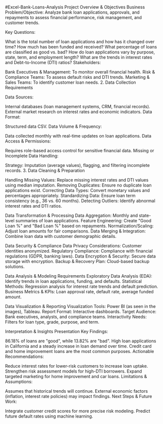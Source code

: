 #Excel-Bank-Loans-Analysis
Project Overview & Objectives
Business Problem/Objective: Analyze bank loan applications, approvals, and repayments to assess financial performance, risk management, and customer trends.

Key Questions:

What is the total number of loan applications and how has it changed over time? How much has been funded and received? What percentage of loans are classified as good vs. bad? How do loan applications vary by purpose, state, term, and employment length? What are the trends in interest rates and Debt-to-Income (DTI) ratios? Stakeholders:

Bank Executives & Management: To monitor overall financial health. Risk & Compliance Teams: To assess default risks and DTI trends. Marketing & Sales Teams: To identify customer loan needs. 2. Data Collection Requirements

Data Sources:

Internal databases (loan management systems, CRM, financial records). External market research on interest rates and economic indicators. Data Format:

Structured data CSV. Data Volume & Frequency:

Data collected monthly with real-time updates on loan applications. Data Access & Permissions:

Requires role-based access control for sensitive financial data. Missing or Incomplete Data Handling:

Strategy: Imputation (average values), flagging, and filtering incomplete records. 3. Data Cleaning & Preparation

Handling Missing Values: Replace missing interest rates and DTI values using median imputation. Removing Duplicates: Ensure no duplicate loan applications exist. Correcting Data Types: Convert monetary values and percentages appropriately. Standardizing Data: Ensure loan term consistency (e.g., 36 vs. 60 months). Detecting Outliers: Identify abnormal interest rates and DTI ratios.

Data Transformation & Processing
Data Aggregation: Monthly and state-level summaries of loan applications. Feature Engineering: Create "Good Loan %" and "Bad Loan %" based on repayments. Normalization/Scaling: Adjust loan amounts for fair comparisons. Data Merging & Integration: Combine loan data with customer demographic details.

Data Security & Compliance
Data Privacy Considerations: Customer identities anonymized. Regulatory Compliance: Compliance with financial regulations (GDPR, banking laws). Data Encryption & Security: Secure data storage with encryption. Backup & Recovery Plan: Cloud-based backup solutions.

Data Analysis & Modeling Requirements
Exploratory Data Analysis (EDA): Identify trends in loan applications, funding, and defaults. Statistical Methods: Regression analysis for interest rate trends and default prediction. Business Metrics & KPIs: Loan approval rate, default rate, average funded amount.

Data Visualization & Reporting
Visualization Tools: Power BI (as seen in the images), Tableau. Report Format: Interactive dashboards. Target Audience: Bank executives, analysts, and compliance teams. Interactivity Needs: Filters for loan type, grade, purpose, and term.

Interpretation & Insights Presentation
Key Findings:

86.18% of loans are "good", while 13.82% are "bad". High loan applications in California and a steady increase in loan demand over time. Credit card and home improvement loans are the most common purposes. Actionable Recommendations:

Reduce interest rates for lower-risk customers to increase loan uptake. Strengthen risk assessment models for high-DTI borrowers. Expand targeted marketing for home improvement and car loans. Limitations & Assumptions:

Assumes that historical trends will continue. External economic factors (inflation, interest rate policies) may impact findings. Next Steps & Future Work:

Integrate customer credit scores for more precise risk modeling. Predict future default rates using machine learning.
